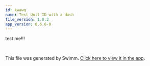 ```yaml
---
id: kwawq
name: Test Unit ID with a dash
file_version: 1.0.2
app_version: 0.6.6-0
---
```


test me!!!

<br/>

This file was generated by Swimm. [Click here to view it in the app](http://localhost:5001/repos/Z2l0aHViJTNBJTNBc3ItZXh0ZW5zaW9uJTNBJTNBZG91ZWs=/docs/kwawq).